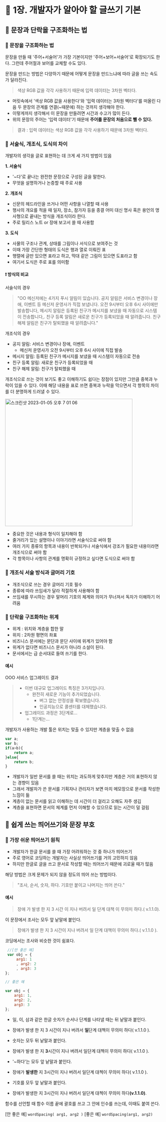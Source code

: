 # 🎁 1장. 개발자가 알아야 할 글쓰기 기본
## 🥑 문장과 단락을 구조화하는 법
### 🍞 문장을 구조화하는 법
문장을 만들 때 '주어+서술어'가 가장 기본이지만 '주어+보어+서술어'로 확장되기도 한다. 그런데 주어절과 보어를 교체할 수도 있다.

문장을 만드는 방법은 다양하기 때문에 어떻게 문장을 만드느냐에 따라 글을 쓰는 속도가 달라진다.

> 색상 RGB 값을 각각 사용하기 때문에 입력 데이터는 3차원 벡터다.

* 머릿속에서 '색상 RGB 값을 사용한다'와 '입력 데이터는 3차원 벡터다'를 떠올린 다음 두 문장의 관계를 연결(~때문에) 하는 것까지 생각해야 한다.
* 이렇게까지 생각해서 이 문장을 만들려면 시간과 수고가 많이 든다.
* 위의 문장의 주어는 '입력 데이터'기 때문에 **주어를 문장의 처음으로 뺄 수 있다.**

> 결과 : 입력 데이터는 색상 RGB 값을 각각 사용하기 때문에 3차원 벡터다.
### 🍞 서술식, 개조식, 도식의 차이
개발자의 생각을 글로 표현하는 데 크게 세 가지 방법이 있음

**1. 서술식**
* '~다'로 끝나는 완전한 문장으로 구성된 글을 말한다.
* 무엇을 설명하거나 논증할 때 주로 사용

**2. 개조식**
* 신문의 헤드라인을 쓰거나 어떤 사항을 나열할 때 사용
* 행사의 개요를 적을 때 일자, 장소, 참가자 등을 종결 어미 대신 명사 혹은 용언의 명사형으로 끝내는 방식을 개조식이라 한다.
* 주로 릴리스 노트 or 장애 보고서 쓸 때 사용함

**3. 도식**
* 사물의 구조나 관계, 상태를 그림이나 서식으로 보여주는 것
* 이때 가장 간단한 형태의 도식은 행과 열로 이뤄진 표
* 행렬에 글만 있으면 표라고 하고, 막대 같은 그림이 있으면 도표라고 함
* 여기서 도식은 주로 표를 의미함

#### ❗️ 방식의 비교
서술식의 경우
> "OO 메신저에는 4가지 푸시 알림이 있습니다. 공지 알림은 서비스 변경이나 장애, 이벤트 등 메신저 운영사가 직접 보냅니다. 오전 9시부터 오후 6시 사이에만 발송합니다, 메시지 알림은 등록된 친구가 메시지를 보냈을  때 자동으로 시스템이 전송합니다,. 친구 등록 알림은 새로운 친구가 등록되었을 때 알려줍니다. 친구 해제 알림은 친구가 탈퇴했을 때 알려줍니다."

개조식의 경우
* 공지 알림: 서비스 변경이나 장애, 이벤트
    * 메신저 운영사가 오전 9시부터 오후 6시 사이에 직접 발송
* 메시지 알림: 등록된 친구가 메시지를 보냈을 때 시스템이 자동으로 전송
* 친구 등록 알림: 새로운 친구가 등록되었을 때
* 친구 해제 알림: 친구가 탈퇴했을 때

개조식으로 쓰는 것이 보기도 좋고 이해하기도 쉽다는 장점이 있지만 그만큼 중복과 누락이 있을 수 있다.
이때 해당 내용을 표로 쓰면 중복과 누락을 막으면서 각 항목의 차이를 더 분명하게 드러낼 수 있다.

<img width="412" alt="스크린샷 2023-01-05 오후 7 01 06" src="https://user-images.githubusercontent.com/83414134/210753449-9dd57f2e-4df7-4bbd-9601-1efec3a82876.png">

* 중요한 것은 내용과 형식이 일치해야 함
* 줄거리가 있는 설명이나 이야기라면 서술식으로 써야 함
* 여러 가지  종류의 항목과 내용이 반복되거나 서술식에서 강조가 필요한 내용이라면 개조식으로 써야 함
* 각 항목이나 사항의 관계를 명확히 규정하고 싶다면 도식으로 써야 함

### 🍞 개조식 서술 방식과 글머리 기호
* 개조식으로 쓰는 경우 글머리 기호 필수
* 종류에 따라 쓰임새가 달라 적절하게 사용해야 함
* 쓰임새를 무시하는 경우 말머리 기호의 체계와 의미가 무너져서 독자가 이해하기 어려움

### 🍞 단락을 구조화하는 위계
* 위계 : 위치와 계층을 합한 말
* 위치 : 2차원 평면의 좌표
* 비즈니스 문서에는 문단과 문단 사이에 위계가 있어야 함
* 위계가 없다면 비즈니스 문서가 아니라 소설이 된다.
* 문서에서는 급 순서대로 들여 쓰기를 한다.

#### 예시
OOO 서비스 업그레이드 결과
> * 이번 대규모 업그레이드 특징은 3가지입니다.
>   * 완전히 새로운 기능이 추가되었습니다.
>       * 버그 없는 안정성을 확보했습니다.
>       * 인공지능으로 콜센터를 대체했습니다.
> * 업그레이드 과정은 3단계로...
>   * 1단계는...

개발자가 사용하는 개발 툴은 위치는 맞출 수 있지만 계층을 맞출 수 없음

```JavaScript
var a;
var b;
if(a>b){
    return a;
}else{
    return b;
}
```

* 개발자가 일반 문서를 쓸 때는 위치는 과도하게 맞추지만 계층은 거의 표현하지 않는 경향이 있음
* 그래서 개발자가 쓴 문서를 기획자나 관리자가 보면 마치 메모장으로 문서를 작성한 느낌이 듦
* 계층이 없는 문서를 읽고 이해하는 데 시간이 더 걸리고 오해도 자주 생김
* 계층을 표현하면 문서의 체계를 먼저 이해할 수 있으므로 읽는 시간이 덜 걸림


## 🥑 쉽게 쓰는 띄어쓰기와 문장 부호
### 🍞 가장 쉬운 띄어쓰기 원칙
* 개발자가 한글 문서를 쓸 때 가장 어려워하는 것 중 하나가 띄어쓰기
* 주로 영어로 코딩하는 개발자는 사실상 띄어쓰기를 거의 고민하지 않음
* 하지만 한글로 글을 쓰고 문서로 작성할 때는 띄어쓰기 때문에 괴로울 때가 많음

해당 방법은 크게 문제가 되지 않을 정도의 띄어 쓰는 방법이다.

> "조사, 순서, 숫자, 하다. 기호만 붙이고 나머지는 띄어 쓴다."

#### 예시

> 장애 가 발생 한 지 3 시간 이 지나 버려서 일 단계 대책 이 무의미 하다.( v.1.1.0).

이 문장에서 조사는 모두 앞 낱말에 붙인다.

> 장애가 발생 한 지 3 시간이 지나 버려서 일 단계 대책이 무의미 하다.( v.1.1.0 ).

코딩에서는 조사와 비슷한 것이 쉼표다.

``` JavaScript
 //[안 좋은 예]
 var obj = {
     arg1: 1
     , arg2: 2    
     , arg3: 3  
};
```

``` JavaScript
// 좋은 예

var obj = {
    arg1: 1,
    arg2: 2,
    arg3: 3
};
```

* 일, 이, 삼과 같은 한글 숫자가 순서나 단계를 나타낼 때는 뒤 낱말과 붙인다.
* 장애가 발생 한 지 3 시간이 지나 버려서 **일**단계 대첵이 무의미 하다( v.1.1.0 ).

* 숫자는 모두 뒤 낱말과 붙인다.
* 장애가 발생 한 지 **3**시간이 지나 버려서 일단계 대첵이 무의미 하다( v.1.1.0 ).

* '~하다'는 모두 앞 낱말과 붙인다.
* 장애가 **발생한** 지 3시간이 지나 버려서 일단계 대첵이 무의미 하다( v.1.1.0 ).

* 기호를 모두 앞 낱말과 붙인다.
* 장애가 발생한 지 3시간이 지나 버려서 일단계 대첵이 무의미 하다<b>(v.1.1.0)</b>.

함수를 선언할 때 함수 이름 끝에 괄호를 쓰고 그 안에 인수를 쓰는데, 이때도 붙여 쓴다.

[안 좋은 예]
```wordSpacing( arg1, arg2 )```
[좋은 예]
```wordSpacing(arg1, arg2)```